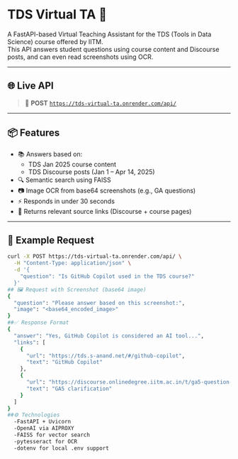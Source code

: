 # TDS Virtual TA 🧠

A FastAPI-based Virtual Teaching Assistant for the TDS (Tools in Data Science) course offered by IITM.  
This API answers student questions using course content and Discourse posts, and can even read screenshots using OCR.

---

## 🌐 Live API

> 🔗 **POST** [`https://tds-virtual-ta.onrender.com/api/`](https://tds-virtual-ta.onrender.com/api/)

---

## 📦 Features

- 📚 Answers based on:
  - TDS Jan 2025 course content 
  - TDS Discourse posts (Jan 1 – Apr 14, 2025)
- 🔍 Semantic search using FAISS
- 📷 Image OCR from base64 screenshots (e.g., GA questions)
- ⚡ Responds in under 30 seconds
- 🔗 Returns relevant source links (Discourse + course pages)

---

## 🧪 Example Request

```bash
curl -X POST https://tds-virtual-ta.onrender.com/api/ \
  -H "Content-Type: application/json" \
  -d '{
    "question": "Is GitHub Copilot used in the TDS course?"
  }'
## 🖼️ Request with Screenshot (base64 image)
{
  "question": "Please answer based on this screenshot:",
  "image": "<base64_encoded_image>"
}
##✅ Response Format
{
  "answer": "Yes, GitHub Copilot is considered an AI tool...",
  "links": [
    {
      "url": "https://tds.s-anand.net/#/github-copilot",
      "text": "GitHub Copilot"
    },
    {
      "url": "https://discourse.onlinedegree.iitm.ac.in/t/ga5-question-clarification/155939/4",
      "text": "GA5 clarification"
    }
  ]
}
##⚙️ Technologies
  -FastAPI + Uvicorn
  -OpenAI via AIPROXY
  -FAISS for vector search
  -pytesseract for OCR
  -dotenv for local .env support


